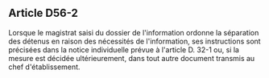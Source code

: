 Article D56-2
----
Lorsque le magistrat saisi du dossier de l'information ordonne la séparation des
détenus en raison des nécessités de l'information, ses instructions sont
précisées dans la notice individuelle prévue à l'article D. 32-1 ou, si la
mesure est décidée ultérieurement, dans tout autre document transmis au chef
d'établissement.
